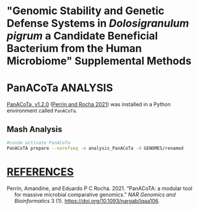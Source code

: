 "Genomic Stability and Genetic Defense Systems in *Dolosigranulum
pigrum* a Candidate Beneficial Bacterium from the Human Microbiome"
Supplemental Methods
================

# PanACoTa ANALYSIS

[PanACoTa, v1.2.0](https://github.com/gem-pasteur/PanACoTA) ([Perrin and
Rocha 2021](#ref-10.1093/nargab/lqaa106)) was installed in a Python
environment called `PanACoTa`.

## Mash Analysis

``` bash
#conda activate PanACoTa
PanACoTA prepare --norefseq -o analysis_PanACoTa -d GENOMES/renamed
```

# <u>REFERENCES</u>

<div id="refs" class="references csl-bib-body hanging-indent">

<div id="ref-10.1093/nargab/lqaa106" class="csl-entry">

Perrin, Amandine, and Eduardo P C Rocha. 2021. “<span
class="nocase">PanACoTA: a modular tool for massive microbial
comparative genomics</span>.” *NAR Genomics and Bioinformatics* 3 (1).
<https://doi.org/10.1093/nargab/lqaa106>.

</div>

</div>
